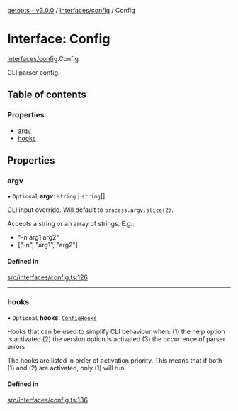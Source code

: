 [getopts - v3.0.0](../README.md) / [interfaces/config](../modules/interfaces_config.md) / Config

# Interface: Config

[interfaces/config](../modules/interfaces_config.md).Config

CLI parser config.

## Table of contents

### Properties

- [argv](interfaces_config.Config.md#argv)
- [hooks](interfaces_config.Config.md#hooks)

## Properties

### argv

• `Optional` **argv**: `string` \| `string`[]

CLI input override. Will default to `process.argv.slice(2)`.

Accepts a string or an array of strings. E.g.:

- "-n arg1 arg2"
- ["-n", "arg1", "arg2"]

#### Defined in

[src/interfaces/config.ts:126](https://github.com/prasadrajandran/node-getopts/blob/43d0c83/src/interfaces/config.ts#L126)

---

### hooks

• `Optional` **hooks**: [`ConfigHooks`](interfaces_config.ConfigHooks.md)

Hooks that can be used to simplify CLI behaviour when:
(1) the help option is activated
(2) the version option is activated
(3) the occurrence of parser errors

The hooks are listed in order of activation priority. This means that if
both (1) and (2) are activated, only (1) will run.

#### Defined in

[src/interfaces/config.ts:136](https://github.com/prasadrajandran/node-getopts/blob/43d0c83/src/interfaces/config.ts#L136)
